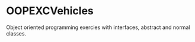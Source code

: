 # OOPEXCVehicles

Object oriented programming exercies with interfaces, abstract and normal classes.

